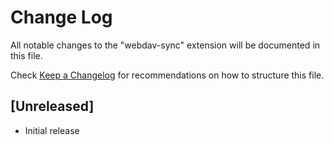 # Change Log

All notable changes to the "webdav-sync" extension will be documented in this file.

Check [Keep a Changelog](http://keepachangelog.com/) for recommendations on how to structure this file.

## [Unreleased]

- Initial release